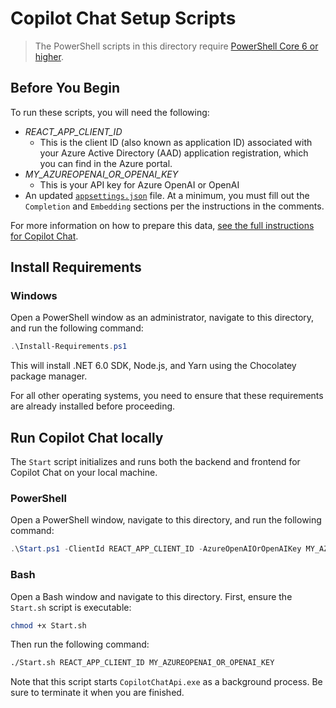 # Copilot Chat Setup Scripts

> The PowerShell scripts in this directory require [PowerShell Core 6 or higher](https://github.com/PowerShell/PowerShell#get-powershell).

## Before You Begin
To run these scripts, you will need the following:
- *REACT_APP_CLIENT_ID*
  - This is the client ID (also known as application ID) associated with your Azure Active Directory (AAD) application registration, which you can find in the Azure portal.
- *MY_AZUREOPENAI_OR_OPENAI_KEY*
  - This is your API key for Azure OpenAI or OpenAI
- An updated [`appsettings.json`](../webapi/appsettings.json) file. At a minimum, you must fill out the `Completion` and `Embedding` sections per the instructions in the comments.

For more information on how to prepare this data, [see the full instructions for Copilot Chat](../README.md).

## Install Requirements
### Windows
Open a PowerShell window as an administrator, navigate to this directory, and run the following command:
```powershell
.\Install-Requirements.ps1
```
This will install .NET 6.0 SDK, Node.js, and Yarn using the Chocolatey package manager.

For all other operating systems, you need to ensure that these requirements are already installed before proceeding.

## Run Copilot Chat locally
The `Start` script initializes and runs both the backend and frontend for Copilot Chat on your local machine.

### PowerShell
Open a PowerShell window, navigate to this directory, and run the following command:

```powershell
.\Start.ps1 -ClientId REACT_APP_CLIENT_ID -AzureOpenAIOrOpenAIKey MY_AZUREOPENAI_OR_OPENAI_KEY
```

### Bash
Open a Bash window and navigate to this directory. First, ensure the `Start.sh` script is executable:
```bash
chmod +x Start.sh
```

Then run the following command:
```bash
./Start.sh REACT_APP_CLIENT_ID MY_AZUREOPENAI_OR_OPENAI_KEY
```
Note that this script starts `CopilotChatApi.exe` as a background process. Be sure to terminate it when you are finished.
